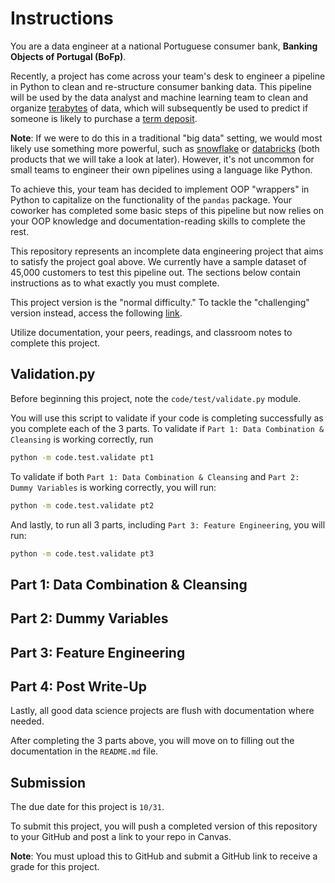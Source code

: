 # Instructions

You are a data engineer at a national Portuguese consumer bank, **Banking Objects of Portugal (BoFp)**.

Recently, a project has come across your team's desk to engineer a pipeline in Python to clean and re-structure consumer banking data. This pipeline will be used by the data analyst and machine learning team to clean and organize [terabytes](https://www.youtube.com/watch?v=-aYat9357mE) of data, which will subsequently be used to predict if someone is likely to purchase a [term deposit](https://www.investopedia.com/terms/t/termdeposit.asp).

**Note**: If we were to do this in a traditional "big data" setting, we would most likely use something more powerful, such as [snowflake](https://docs.snowflake.com/en/user-guide/data-pipelines-intro) or [databricks](https://azure.microsoft.com/en-us/products/databricks) (both products that we will take a look at later). However, it's not uncommon for small teams to engineer their own pipelines using a language like Python.

To achieve this, your team has decided to implement OOP "wrappers" in Python to capitalize on the functionality of the `pandas` package. Your coworker has completed some basic steps of this pipeline but now relies on your OOP knowledge and documentation-reading skills to complete the rest.

This repository represents an incomplete data engineering project that aims to satisfy the project goal above. We currently have a sample dataset of 45,000 customers to test this pipeline out. The sections below contain instructions as to what exactly you must complete.

This project version is the "normal difficulty." To tackle the "challenging" version instead, access the following [link]().

Utilize documentation, your peers, readings, and classroom notes to complete this project. 

## Validation.py

Before beginning this project, note the `code/test/validate.py` module. 

You will use this script to validate if your code is completing successfully as you complete each of the 3 parts. To validate if `Part 1: Data Combination & Cleansing` is working correctly, run

```bash
python -m code.test.validate pt1
```

To validate if both `Part 1: Data Combination & Cleansing` and `Part 2: Dummy Variables` is working correctly, you will run:

```bash
python -m code.test.validate pt2
```

And lastly, to run all 3 parts, including `Part 3: Feature Engineering`, you will run:

```bash
python -m code.test.validate pt3
```

## Part 1: Data Combination & Cleansing



## Part 2: Dummy Variables



## Part 3: Feature Engineering



## Part 4: Post Write-Up

Lastly, all good data science projects are flush with documentation where needed.

After completing the 3 parts above, you will move on to filling out the documentation in the `README.md` file. 

## Submission

The due date for this project is `10/31`.

To submit this project, you will push a completed version of this repository to your GitHub and post a link to your repo in Canvas.

**Note**: You must upload this to GitHub and submit a GitHub link to receive a grade for this project.
